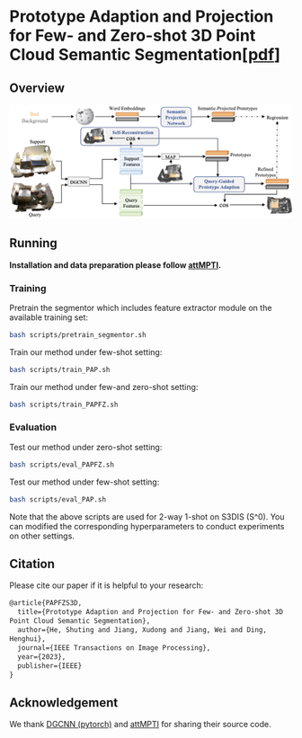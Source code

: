 # Prototype Adaption and Projection for Few- and Zero-shot 3D Point Cloud Semantic Segmentation[[pdf](https://arxiv.org/pdf/2305.14335.pdf)]


## Overview

![framework](framework3d.png)



## Running 

**Installation and data preparation please follow [attMPTI](https://github.com/Na-Z/attMPTI).**



### Training

Pretrain the segmentor which includes feature extractor module on the available training set:

```bash
bash scripts/pretrain_segmentor.sh
```

Train our method under few-shot setting:

```bash
bash scripts/train_PAP.sh
```

Train our method  under few-and zero-shot setting:

```bash
bash scripts/train_PAPFZ.sh
```

### Evaluation

Test our method  under zero-shot setting:

```bash
bash scripts/eval_PAPFZ.sh
```

Test our method under few-shot setting:

```bash
bash scripts/eval_PAP.sh
```

Note that the above scripts are used for 2-way 1-shot on S3DIS (S^0). You can modified the corresponding hyperparameters to conduct experiments on other settings. 



## Citation
Please cite our paper if it is helpful to your research:

    @article{PAPFZS3D,
      title={Prototype Adaption and Projection for Few- and Zero-shot 3D Point Cloud Semantic Segmentation},
      author={He, Shuting and Jiang, Xudong and Jiang, Wei and Ding, Henghui},
      journal={IEEE Transactions on Image Processing},
      year={2023},
      publisher={IEEE}
    }


## Acknowledgement
We thank [DGCNN (pytorch)](https://github.com/WangYueFt/dgcnn/tree/master/pytorch) and [attMPTI](https://github.com/Na-Z/attMPTI) for sharing their source code.
